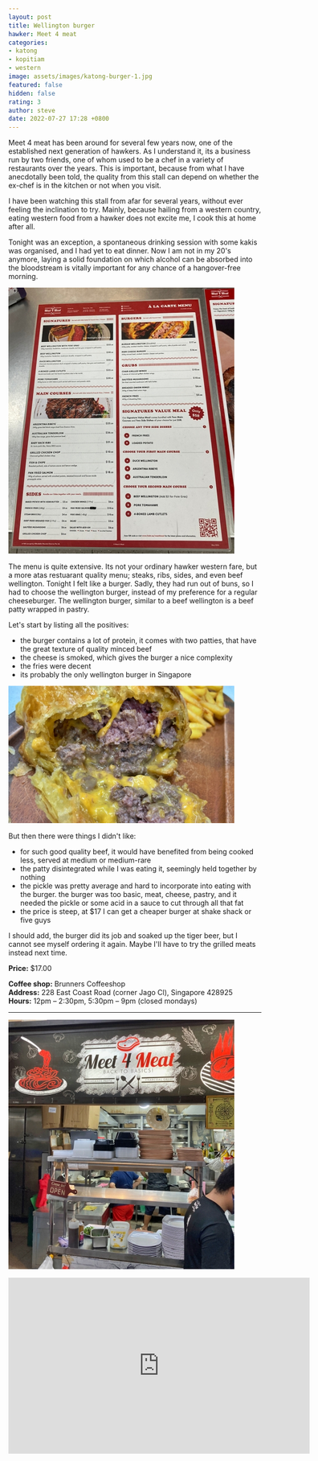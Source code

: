 ```yaml
---
layout: post
title: Wellington burger
hawker: Meet 4 meat
categories:
- katong
- kopitiam
- western
image: assets/images/katong-burger-1.jpg
featured: false
hidden: false
rating: 3
author: steve
date: 2022-07-27 17:28 +0800
---
```

Meet 4 meat has been around for several few years now, one of the established next generation of hawkers. As I understand it, its a business run by two friends, one of whom used to be a chef in a variety of restaurants over the years. This is important, because from what I have anecdotally been told, the quality from this stall can depend on whether the ex-chef is in the kitchen or not when you visit.

I have been watching this stall from afar for several years, without ever feeling the inclination to try. Mainly, because hailing from a western country, eating western food from a hawker does not excite me, I cook this at home after all.

Tonight was an exception, a spontaneous drinking session with some kakis was organised, and I had yet to eat dinner. Now I am not in my 20's anymore, laying a solid foundation on which alcohol can be absorbed into the bloodstream is vitally important for any chance of a hangover-free morning.


![Meet 4 meat menu](/assets/images/katong-burger-3.jpg "Meet 4 meat menu")

The menu is quite extensive. Its not your ordinary hawker western fare, but a more atas restuarant quality menu; steaks, ribs, sides, and even beef wellington. Tonight I felt like a burger. Sadly, they had run out of buns, so I had to choose the wellington burger, instead of my preference for a regular cheeseburger. The wellington burger, similar to a beef wellington is a beef patty wrapped in pastry.

Let's start by listing all the positives:
- the burger contains a lot of protein, it comes with two patties, that have the great texture of quality minced beef
- the cheese is smoked, which gives the burger a nice complexity
- the fries were decent
- its probably the only wellington burger in Singapore

![Wellington burger cut open with oozing cheese](/assets/images/katong-burger-2.jpg "Wellington burger cut open with oozing cheese")

But then there were things I didn't like:
- for such good quality beef, it would have benefited from being cooked less, served at medium or medium-rare
- the patty disintegrated while I was eating it, seemingly held together by nothing
- the pickle was pretty average and hard to incorporate into eating with the burger. the burger was too basic, meat, cheese, pastry, and it needed the pickle or some acid in a sauce to cut through all that fat
- the price is steep, at $17 I can get a cheaper burger at shake shack or five guys

I should add, the burger did its job and soaked up the tiger beer, but I cannot see myself ordering it again. Maybe I'll have to try the grilled meats instead next time.

**Price:** $17.00  

**Coffee shop:** Brunners Coffeeshop  
**Address:** 228 East Coast Road (corner Jago Cl), Singapore 428925  
**Hours:** 12pm – 2:30pm, 5:30pm – 9pm (closed mondays)  

***  

![Meet 4 meat hawker stall](/assets/images/katong-burger-4.jpg "Meet 4 meat hawker stall")

<iframe src="https://www.google.com/maps/embed?pb=!1m14!1m8!1m3!1d15955.117840763442!2d103.9075919!3d1.3075221!3m2!1i1024!2i768!4f13.1!3m3!1m2!1s0x0%3A0x9a27afd271b9961f!2sBrunners%20Coffeeshop!5e0!3m2!1sen!2ssg!4v1658907429364!5m2!1sen!2ssg" width="600" height="350" style="border:0;" allowfullscreen="" loading="lazy" referrerpolicy="no-referrer-when-downgrade"></iframe>